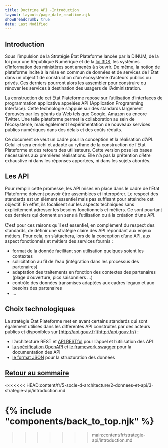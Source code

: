 ```yaml
---
title: Doctrine API -Introduction
layout: layouts/page_date_readtime.njk
showBreadcrumb: true
date: Last Modified
---
```


## <a name="intro">Introduction</a>

Sous l’impulsion de la Stratégie État Plateforme lancée par la DINUM, de la loi pour une République Numérique et de la [loi 3DS](https://www.economie.gouv.fr/daj/lettre-de-la-daj-application-de-la-loi-3ds-echange-de-donnees-entre-administrations), les systèmes d’information des ministères sont amenés à s’ouvrir. De même, la notion de plateforme incite à la mise en commun de données et de services de l’État dans un objectif de construction d’un écosystème d’acteurs publics ou privés. Ces derniers pourront alors les assembler pour construire ou rénover les services à destination des usagers de l’Administration.

La construction de cet État Plateforme repose sur l’utilisation d’interfaces de programmation applicative appelées API (Application Programming Interface). Cette technologie s’appuie sur des standards largement éprouvés par les géants du Web tels que Google, Amazon ou encore Twitter. Une telle plateforme permet la collaboration au sein de l’écosystème, mais également l’expérimentation de nouveaux services publics numériques dans des délais et des coûts réduits.

Ce document se veut un cadre pour la conception et la réalisation d’API. Celui-ci sera enrichi et adapté au rythme de la construction de l’État Plateforme et des retours des utilisateurs. Cette version pose les bases nécessaires aux premières réalisations. Elle n’a pas la prétention d’être exhaustive ni dans les réponses apportées, ni dans les sujets abordés.

## <a name="API">Les API</a>

Pour remplir cette promesse, les API mises en place dans le cadre de l’État Plateforme doivent pouvoir être assemblées et interopérer. Le respect des standards est un élément essentiel mais pas suffisant pour atteindre cet objectif. En effet, ils focalisent sur les aspects techniques sans explicitement adresser les besoins fonctionnels et métiers. Ce sont pourtant ces derniers qui donnent un sens à l’utilisation ou à la création d’une API.

C’est pour ces raisons qu’il est essentiel, en complément du respect des standards, de définir une stratégie claire des API répondant aux enjeux métiers. Pour cela, on s’attachera, lors de la conception d’une API, aux aspect fonctionnels et métiers des services fournis :

- format de la donnée facilitant son utilisation quelques soient les contextes
- sollicitation au fil de l’eau (intégration dans les processus des partenaires)
- adaptation des traitements en fonction des contextes des partenaires (plage d’ouverture, pics saisonniers …)
- contrôle des données transmises adaptées aux cadres légaux et aux besoins des partenaires
- …

## <a name="choix">Choix technologiques</a>

La stratégie État Plateforme met en avant certains standards qui sont également utilisés dans les différentes API construites par des acteurs publics et disponibles sur [http://api.gouv.fr](http://api.gouv.fr/) :

- l’architecture REST et [API RESTful](https://restfulapi.net/) pour l’appel et l’utilisation des API
- [la spécification OpenAPI](https://github.com/OAI/OpenAPI-Specification) et [le framework swagger](http://swagger.io/) pour la documentation des API
- [le format JSON](http://www.json.org/) pour la structuration des données

## [Retour au sommaire](../sommaire/)
<<<<<<< HEAD:content/fr/5-socle-d-architecture/2-donnees-et-api/3-strategie-api/introduction.md

{% include "components/back_to_top.njk" %}
=======
>>>>>>> main:content/fr/strategie-api/introduction.md
